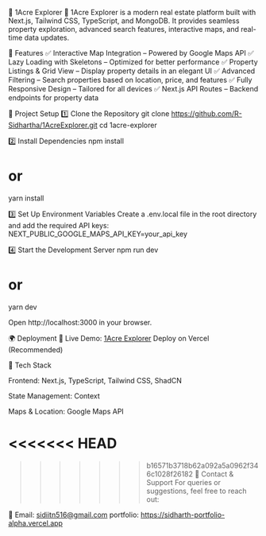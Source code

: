 🏡 1Acre Explorer
🚀 1Acre Explorer is a modern real estate platform built with Next.js, Tailwind CSS, TypeScript, and MongoDB. It provides seamless property exploration, advanced search features, interactive maps, and real-time data updates.

📌 Features
✅ Interactive Map Integration – Powered by Google Maps API
✅ Lazy Loading with Skeletons – Optimized for better performance
✅ Property Listings & Grid View – Display property details in an elegant UI
✅ Advanced Filtering – Search properties based on location, price, and features
✅ Fully Responsive Design – Tailored for all devices
✅ Next.js API Routes – Backend endpoints for property data

🚀 Project Setup
1️⃣ Clone the Repository
git clone https://github.com/R-Sidhartha/1AcreExplorer.git
cd 1acre-explorer

2️⃣ Install Dependencies
npm install

# or

yarn install

3️⃣ Set Up Environment Variables
Create a .env.local file in the root directory and add the required API keys:
NEXT_PUBLIC_GOOGLE_MAPS_API_KEY=your_api_key

4️⃣ Start the Development Server
npm run dev

# or

yarn dev

Open http://localhost:3000 in your browser.

🌍 Deployment
🔗 Live Demo: [1Acre Explorer](https://1-acre-explorer.vercel.app/)
Deploy on Vercel (Recommended)

📖 Tech Stack

Frontend: Next.js, TypeScript, Tailwind CSS, ShadCN

State Management: Context

Maps & Location: Google Maps API

<<<<<<< HEAD
=======

>>>>>>> b16571b3718b62a092a5a0962f346c1028f26182
📧 Contact & Support
For queries or suggestions, feel free to reach out:

📩 Email: sidiitn516@gmail.com
portfolio: https://sidharth-portfolio-alpha.vercel.app
